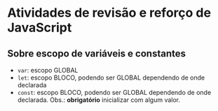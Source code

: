 # Atividades de revisão e reforço de JavaScript

## Sobre escopo de variáveis e constantes

- `var`: escopo GLOBAL
- `let`: escopo BLOCO, podendo ser GLOBAL  dependendo de onde declarada
- `const`: escopo BLOCO, podendo ser GLOBAL  dependendo de onde declarada. Obs.:
**obrigatório** inicializar com algum valor.


